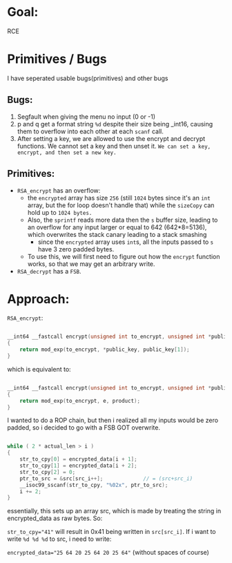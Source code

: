 # Goal: 
RCE

# Primitives / Bugs
I have seperated usable bugs(primitives) and other bugs

## Bugs:
1. Segfault when giving the menu no input (0 or -1)
2. p and q get a format string `%d` despite their size being _int16, causing them to overflow into each other at each `scanf` call.
3. After setting a key, we are allowed to use the encrypt and decrypt functions. We cannot set a key and then unset it. `We can set a key, encrypt, and then set a new key.`

## Primitives:

- `RSA_encrypt` has an overflow:
    *  the `encrypted` array has size `256` (still `1024` bytes since it's an `int` array, but the for loop doesn't handle that) while the `sizeCopy` can hold up to `1024 bytes.`
    *  Also, the `sprintf` reads more data then the `s` buffer size, leading to an overflow for any input larger or equal to 642 (642*8=5136), which overwrites the stack canary leading to a stack smashing
        + since the `encrypted` array uses `int`s, all the inputs passed to `s` have 3 zero padded bytes.
    *  To use this, we will first need to figure out how the `encrypt` function works, so that we may get an arbitrary write.
- `RSA_decrypt` has a `FSB`. 

# Approach:

`RSA_encrypt`:

```C

__int64 __fastcall encrypt(unsigned int to_encrypt, unsigned int *public_key)
{
    return mod_exp(to_encrypt, *public_key, public_key[1]);
}
```
which is equivalent to: 

``` C

__int64 __fastcall encrypt(unsigned int to_encrypt, unsigned int *public_key)
{
    return mod_exp(to_encrypt, e, product);
}

```

I wanted to do a ROP chain, but then i realized all my inputs would be zero padded, so i decided to go with a FSB GOT overwrite. 


```C

while ( 2 * actual_len > i )
{
    str_to_cpy[0] = encrypted_data[i + 1];
    str_to_cpy[1] = encrypted_data[i + 2];
    str_to_cpy[2] = 0;
    ptr_to_src = &src[src_i++];             // = (src+src_i)
    __isoc99_sscanf(str_to_cpy, "%02x", ptr_to_src);
    i += 2;
}

```
essentially, this sets up an array src, which is made by treating the string in encrypted_data as raw bytes. So:

`str_to_cpy="41"` will result in 0x41 being written in `src[src_i]`. If i want to write `%d %d %d` to src, i need to write:

`encrypted_data="25 64 20 25 64 20 25 64"` (without spaces of course)



